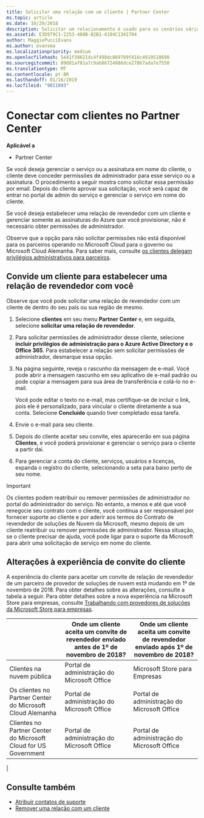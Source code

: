```yaml
---
title: Solicitar uma relação com um cliente | Partner Center
ms.topic: article
ms.date: 10/29/2018
description: Solicitar um relacionamento é usado para os cenários vários parceiros e vários canais. Também será útil se um cliente remover seus privilégios de administrador e você precisar restaurá-los para fornecer provisionamento ou suporte.
ms.assetid: E3D979C1-2253-408B-82B1-4104C1341704
author: MaggiePucciEvans
ms.author: evansma
ms.localizationpriority: medium
ms.openlocfilehash: 5441f38621dc4f498dc869789f416c4910518690
ms.sourcegitcommit: 89081af81a7c9ab86724986dce27867ada7e7550
ms.translationtype: MT
ms.contentlocale: pt-BR
ms.lasthandoff: 01/16/2019
ms.locfileid: "9011093"
---
```

# <a name="connect-with-customers-in-partner-center"></a>Conectar com clientes no Partner Center

**Aplicável a**

-  Partner Center

Se você deseja gerenciar o serviço ou a assinatura em nome do cliente, o cliente deve conceder permissões de administrador para esse serviço ou a assinatura. O procedimento a seguir mostra como solicitar essa permissão por email. Depois do cliente aprovar sua solicitação, você será capaz de entrar no portal de admin do serviço e gerenciar o serviço em nome do cliente.

Se você deseja estabelecer uma relação de revendedor com um cliente e gerenciar somente as assinaturas do Azure que você provisionar, não é necessário obter permissões de administrador.

Observe que a opção para não solicitar permissões não está disponível para os parceiros operando no Microsoft Cloud para o governo ou Microsoft Cloud Alemanha. Para saber mais, consulte [os clientes delegam privilégios administrativos para parceiros](https://docs.microsoft.com/en-us/partner-center/customers_revoke_admin_privileges).


## <a name="invite-a-customer-to-establish-a-reseller-relationship-with-you"></a>Convide um cliente para estabelecer uma relação de revendedor com você

Observe que você pode solicitar uma relação de revendedor com um cliente de dentro do seu país ou sua região de mesmo.

1.  Selecione **clientes** em seu menu **Partner Center** e, em seguida, selecione **solicitar uma relação de revendedor**.

2.  Para solicitar permissões de administrador desse cliente, selecione **incluir privilégios de administração para o Azure Active Directory e o Office 365**. Para estabelecer a relação sem solicitar permissões de administrador, desmarque essa opção. 

3.  Na página seguinte, reveja o rascunho da mensagem de e-mail. Você pode abrir a mensagem rascunho em seu aplicativo de e-mail padrão ou pode copiar a mensagem para sua área de transferência e colá-lo no e-mail. 

    Você pode editar o texto no e-mail, mas certifique-se de incluir o link, pois ele é personalizado, para vincular o cliente diretamente a sua conta. Selecione **Concluído** quando tiver completado essa tarefa.

3.  Envie o e-mail para seu cliente.

5.  Depois do cliente aceitar seu convite, eles aparecerão em sua página **Clientes**, e você poderá provisionar e gerenciar o serviço para o cliente a partir daí.

 
6.  Para gerenciar a conta do cliente, serviços, usuários e licenças, expanda o registro do cliente, selecionando a seta para baixo perto de seu nome.


> [!IMPORTANT]  
> Os clientes podem reatribuir ou remover permissões de administrador no portal do administrador do serviço. No entanto, a menos e até que você renegocie seu contrato com o cliente, você continua a ser responsável por fornecer suporte ao cliente e por aderir aos termos do Contrato de revendedor de soluções de Nuvem da Microsoft, mesmo depois de um cliente reatribuir ou remover permissões de administrador. Nessa situação, se o cliente precisar de ajuda, você pode ligar para o suporte da Microsoft para abrir uma solicitação de serviço em nome do cliente.

## <a name="changes-to-the-customer-invitation-experience"></a>Alterações à experiência de convite do cliente

A experiência do cliente para aceitar um convite de relação de revendedor de um parceiro de provedor de soluções de nuvem está mudando em 1º de novembro de 2018. Para obter detalhes sobre as alterações, consulte a tabela a seguir. Para obter detalhes sobre a nova experiência na Microsoft Store para empresas, consulte [Trabalhando com provedores de soluções da Microsoft Store para empresas](https://docs.microsoft.com/en-us/microsoft-store/work-with-partner-microsoft-store-business).

|  | Onde um cliente aceita um convite de revendedor enviado antes de 1º de novembro de 2018? | Onde um cliente aceita um convite de revendedor enviado após 1º de novembro de 2018? |
|---------|---------|---------
| Clientes na nuvem pública | Portal de administração do Microsoft Office | Microsoft Store para Empresas |
| Os clientes no Partner Center do Microsoft Cloud Alemanha | Portal de administração do Microsoft Office | Portal de administração do Microsoft Office |
| Clientes no Partner Center do Microsoft Cloud for US Government | Portal de administração do Microsoft Office | Portal de administração do Microsoft Office |
|

## <a name="see-also"></a>Consulte também

- [Atribuir contatos de suporte](assign-support-contacts.md)
- [Remover uma relação com um cliente](remove-a-relationship.md)